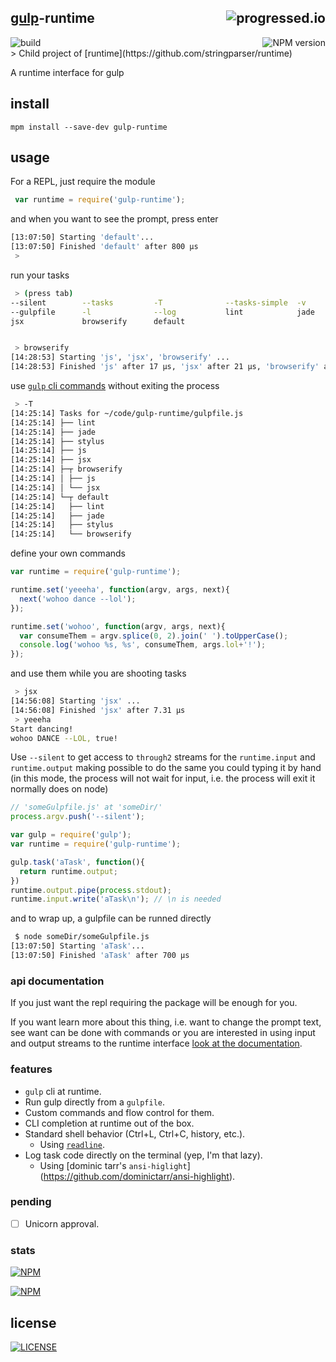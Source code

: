 

## [gulp](https://github.com/gulpjs/gulp)-runtime [<img alt="progressed.io" src="http://progressed.io/bar/50" align="right"/>](https://github.com/fehmicansaglam/progressed.io)

[<img alt="build" src="http://img.shields.io/travis/stringparser/gulp-runtime/master.svg?style=flat-square" align="left"/>](https://travis-ci.org/stringparser/gulp-runtime/builds)
[<img alt="NPM version" src="http://img.shields.io/npm/v/gulp-runtime.svg?style=flat-square" align="right"/>](http://www.npmjs.org/package/gulp-runtime)

<br>
> Child project of [runtime](https://github.com/stringparser/runtime)

A runtime interface for gulp

## install

    mpm install --save-dev gulp-runtime

## usage

For a REPL, just require the module

```js
 var runtime = require('gulp-runtime');
```

and when you want to see the prompt, press enter

```bash
[13:07:50] Starting 'default'...
[13:07:50] Finished 'default' after 800 μs
 >
```
run your tasks

```bash
 > (press tab)
--silent        --tasks         -T              --tasks-simple  -v              --version       --require
--gulpfile      -l              --log           lint            jade            stylus          js
jsx             browserify      default


 > browserify
[14:28:53] Starting 'js', 'jsx', 'browserify' ...
[14:28:53] Finished 'js' after 17 μs, 'jsx' after 21 μs, 'browserify' after 27 μs
```

use [`gulp` cli commands](https://github.com/gulpjs/gulp/blob/master/docs/CLI.md) without exiting the process

```bash
 > -T
[14:25:14] Tasks for ~/code/gulp-runtime/gulpfile.js
[14:25:14] ├── lint
[14:25:14] ├── jade
[14:25:14] ├── stylus
[14:25:14] ├── js
[14:25:14] ├── jsx
[14:25:14] ├─┬ browserify
[14:25:14] │ ├── js
[14:25:14] │ └── jsx
[14:25:14] └─┬ default
[14:25:14]   ├── lint
[14:25:14]   ├── jade
[14:25:14]   ├── stylus
[14:25:14]   └── browserify
```

define your own commands

```js
var runtime = require('gulp-runtime');

runtime.set('yeeeha', function(argv, args, next){
  next('wohoo dance --lol');
});

runtime.set('wohoo', function(argv, args, next){
  var consumeThem = argv.splice(0, 2).join(' ').toUpperCase();
  console.log('wohoo %s, %s', consumeThem, args.lol+'!');
});
```

and use them while you are shooting tasks

```bash
 > jsx
[14:56:08] Starting 'jsx' ...
[14:56:08] Finished 'jsx' after 7.31 μs
 > yeeeha
Start dancing!
wohoo DANCE --LOL, true!
```

Use `--silent` to get access to `through2` streams for the `runtime.input` and `runtime.output` making possible to do the same you could typing it by hand (in this mode, the process will not wait for input, i.e. the process will exit it normally does on node)

```js
// 'someGulpfile.js' at 'someDir/'
process.argv.push('--silent');

var gulp = require('gulp');
var runtime = require('gulp-runtime');

gulp.task('aTask', function(){
  return runtime.output;
})
runtime.output.pipe(process.stdout);
runtime.input.write('aTask\n'); // \n is needed
```

and to wrap up, a gulpfile can be runned directly

```bash
 $ node someDir/someGulpfile.js
[13:07:50] Starting 'aTask'...
[13:07:50] Finished 'aTask' after 700 μs
```

### api documentation

If you just want the repl requiring the package will be enough for you.

If you want learn more about this thing, i.e. want to change the prompt text, see want can be done with commands or you are interested in using input and output streams to the runtime interface [look at the documentation](docs/readme.md).

### features
- `gulp` cli at runtime.
- Run gulp directly from a `gulpfile`.
- Custom commands and flow control for them.
- CLI completion at runtime out of the box.
- Standard shell behavior (Ctrl+L, Ctrl+C, history, etc.).
   * Using [`readline`](http://nodejs.org/api/readline.html).
- Log task code directly on the terminal (yep, I'm  that lazy).
   * Using [dominic tarr's `ansi-higlight`]
    (https://github.com/dominictarr/ansi-highlight).

### pending

 - [ ] Unicorn approval.

### stats

[<img src="https://nodei.co/npm/gulp-runtime.png?downloads=true&downloadRank=true&stars=true" alt="NPM" align="center"/>](https://nodei.co/npm/gulp-runtime)

[<img src="https://nodei.co/npm-dl/gulp-runtime.png" alt="NPM" align="center"/>](https://nodei.co/npm/gulp-runtime/)

## license

[<img alt="LICENSE" src="http://img.shields.io/npm/l/gulp-runtime.svg?style=flat-square"/>](http://opensource.org/licenses/MIT)
